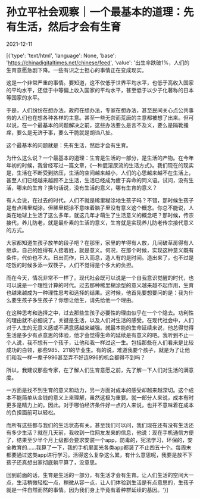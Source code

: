 # 孙立平社会观察｜一个最基本的道理：先有生活，然后才会有生育

2021-12-11

[{'type': 'text/html', 'language': None, 'base': 'https://chinadigitaltimes.net/chinese/feed', 'value': '出生率跌破1%，人们的生育意愿急剧下降。一些有识之士担心的事情正在变成现实。

这是一个非常严重的事情。要知道，这不仅低于世界平均水平，也低于高收入国家的平均水平，还低于中等偏上收入国家的平均水平，甚至低于以少子化著称的日本等国家的水平。

于是，人们纷纷在想办法。政府在想办法，专家在想办法，甚至民间关心点公共事务的人们也在想各种各样的主意。甚至一些无奈而荒唐的主意都被想了出来。但可以说，在一个最基本的问题解决之前，这些办法要么是言不及义，要么是隔靴搔痒，要么是无济于事，要么干脆就是胡诌八扯。

这个最基本的问题就是：先有生活，然后才会有生育。

为什么这么说？一个最基本的道理：生育是生活的一部分，是生活的产物。在今年年初的时候，我曾经写过一篇文章，《一种屁滚尿流的生活方式》。我们现在的现实是，生活在不断受到挤压，生活的空间越来越小，人们的心思越来越不在生活上，甚至人们已经越来越顾不上生活，生活已经成为疲于奔命的同义语。试问，没有生活，哪来的生育？换句话说，没有生活的意义，哪有生育的意义？

有人会说，在过去的时代，人们不就是稀里糊涂地生孩子吗？不错，那时候生孩子是有点稀里糊涂。但稀里糊涂不意味着脑子里没有意义这个概念。你总不能说，人类在地球上生活了这么多年，就这几年才萌生了生活意义的概念吧？那时候，传宗接代，养儿防老，就是最朴素的生活的意义，生育就是实现养儿防老传宗接代意义的方式。

大家都知道生孩子放羊的段子吧？在那里，家里的羊得有人放，几间破草房得有人继承，自己的姓得有人接着姓，就是意义。何况，在那个时候，实现这种意义既有条件，代价也不大。日出而作，日入而息，造人有的是时间。造出来了，也不过是吃饭的时候多添一双筷子，人们不觉得是个多大的负担。

而在今天，情况非常不一样了。现代社会既可以说是一个自我意识觉醒的时代，也可以说是一个理性计算的时代。过去那种稀里糊涂型的意义越来越不起作用，生育也越来越成为一种理性思考和选择的结果。这时候，他首先要想要问的是：我为什么要生孩子多生孩子？你想让他生，请先给他一个理由。

在这种思考和选择之中，过去那些生孩子必要性的理由似乎在一个个隐去。功利性的理由就不必细说了。关键是生活，以及人们对生活的感受。在现代社会中，人们对于人生的无意义感或不满意感越来越强。就最本能的生命延续来说，他总得觉得生活是多少有点意思的体验，他才会觉得生命的延续是有意义的吧。我听到不止一个人说，我不想有一个孩子，让他和我一样过这一生。包括那些在人们看来是比较成功的白领，那些985、211的毕业生。有的说，难道我要个孩子，就是为了让他们和我一样一辈子996甚至弄不好连996的机会都得不到吗？

所以，我建议那些专家，在了解人们生育意愿之前，先了解一下人们对生活的满意度。

一方面是找不到生育的意义和动力，另一方面对成本的感受却越来越深切。这个成本不能简单从金钱的意义上来理解，虽然这极为重要。就一部分人来说，成本有时更多是精力上的。因此。对于哪怕经济条件好一点的人来说，也并不意味着在成本的负担面前可以轻松。

而所有这些都与我们的生活状态有关。甚至我们可以问，我们现在还有没有生活还有多少生活？就在几天前，我收到一位网友发来的信息，他说：现在手机通信方便了，结果至少半个月上级都会要求安装一个app，防毒的，宪法学习，环保的，安全教育的&#8230;&#8230;我算了一下，我的手机里面光各类app都装了不止四五十个。每周末都要通过这类app进行学习。活得这么复杂这么累，有什么意思呢，我要是放不下孩子还真想出家彻底躺平算了，没意思。

回到前面的话，生育是生活的一部分，有生活才会有生育。让人们生活的空间大一点，生活稍微轻松一点，稍微从容一点，让人们体验到生活是有点意思的，生孩子就是一件自然而然的事情。因为我们身上毕竟有着种群延续的基因。'}]